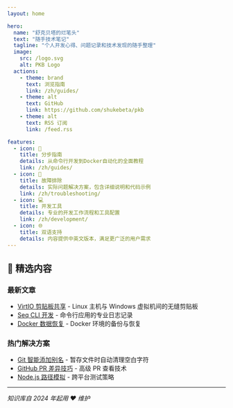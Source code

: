```yaml
---
layout: home

hero:
  name: "舒克贝塔的烂笔头"
  text: "随手技术笔记"
  tagline: "个人开发心得、问题记录和技术发现的随手整理"
  image:
    src: /logo.svg
    alt: PKB Logo
  actions:
    - theme: brand
      text: 浏览指南
      link: /zh/guides/
    - theme: alt
      text: GitHub
      link: https://github.com/shukebeta/pkb
    - theme: alt
      text: RSS 订阅
      link: /feed.rss

features:
  - icon: 📖
    title: 分步指南
    details: 从命令行开发到Docker自动化的全面教程
    link: /zh/guides/
  - icon: 🔧
    title: 故障排除
    details: 实际问题解决方案，包含详细说明和代码示例
    link: /zh/troubleshooting/
  - icon: 💻
    title: 开发工具
    details: 专业的开发工作流程和工具配置
    link: /zh/development/
  - icon: 🌐
    title: 双语支持
    details: 内容提供中英文版本，满足更广泛的用户需求
---
```


## 🚀 精选内容

### 最新文章
- [VirtIO 剪贴板共享](/zh/guides/virt-manager-clipboard-sharing) - Linux 主机与 Windows 虚拟机间的无缝剪贴板
- [Seq CLI 开发](/zh/guides/cli-development-with-seq) - 命令行应用的专业日志记录
- [Docker 数据恢复](/zh/guides/docker-data-restore) - Docker 环境的备份与恢复

### 热门解决方案
- [Git 智能添加别名](/zh/guides/git-smartadd-alias) - 暂存文件时自动清理空白字符
- [GitHub PR 差异技巧](/zh/guides/github-pr-diff-trick) - 高级 PR 查看技术
- [Node.js 路径模拟](/zh/guides/nodejs-path-mocking-dependency-injection) - 跨平台测试策略

---

*知识库自 2024 年起用 ❤️ 维护*